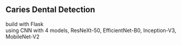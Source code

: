 ## Caries Dental Detection

build with Flask\
using CNN with 4 models, ResNeXt-50, EfficientNet-B0, Inception-V3, MobileNet-V2
